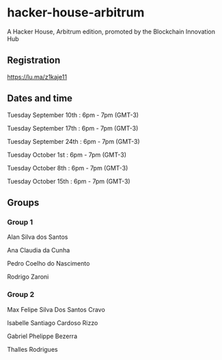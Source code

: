 # hacker-house-arbitrum
A Hacker House, Arbitrum edition, promoted by the Blockchain Innovation Hub

## Registration

https://lu.ma/z1kaje11

## ​Dates and time

​Tuesday September 10th : 6pm - 7pm (GMT-3)

​Tuesday September 17th : 6pm - 7pm (GMT-3)

​Tuesday September 24th : 6pm - 7pm (GMT-3)

​Tuesday October 1st : 6pm - 7pm (GMT-3)

​Tuesday October 8th : 6pm - 7pm (GMT-3)

​Tuesday October 15th : 6pm - 7pm (GMT-3)

## Groups

### Group 1
Alan Silva dos Santos

Ana Claudia da Cunha

Pedro Coelho do Nascimento

Rodrigo Zaroni

### Group 2
Max Felipe Silva Dos Santos Cravo

Isabelle Santiago Cardoso Rizzo

Gabriel Phelippe Bezerra

Thalles Rodrigues
